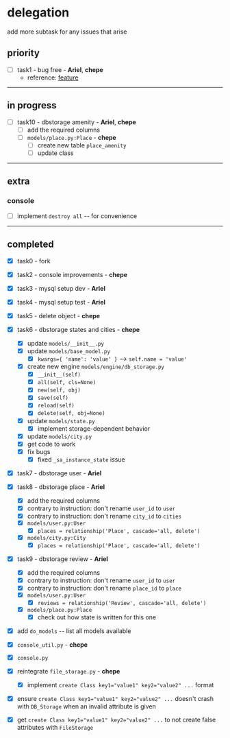 # delegation

add more subtask for any issues that arise

## priority

- [ ] task1 - bug free - **Ariel**, **chepe**
	- reference: [feature](https://docs.python.org/3/library/unittest.html#skipping-tests-and-expected-failures)

----

## in progress

- [ ] task10 - dbstorage amenity - **Ariel**, **chepe**
	- [ ] add the required columns
	- [ ] `models/place.py:Place` - **chepe**
		- [ ] create new table `place_amenity`
		- [ ] update class

----

## extra

### console

- [ ] implement `destroy all` -- for convenience

----

## completed

- [x] task0 - fork

- [x] task2 - console improvements - **chepe**

- [x] task3 - mysql setup dev - **Ariel**

- [x] task4 - mysql setup test - **Ariel**

- [x] task5 - delete object - **chepe**

- [x] task6 - dbstorage states and cities - **chepe**
	- [x] update `models/__init__.py`
	- [x] update `models/base_model.py`
		- [x] `kwargs={ 'name': 'value' }` --> `self.name = 'value'`
	- [x] create new engine `models/engine/db_storage.py`
		- [x] `__init__(self)`
		- [x] `all(self, cls=None)`
		- [x] `new(self, obj)`
		- [x] `save(self)`
		- [x] `reload(self)`
		- [x] `delete(self, obj=None)`
	- [x] update `models/state.py`
		- [x] implement storage-dependent behavior
	- [x] update `models/city.py`
	- [x] get code to work
	- [x] fix bugs
		- [x] fixed `_sa_instance_state` issue

- [x] task7 - dbstorage user - **Ariel**

- [x] task8 - dbstorage place - **Ariel**
	- [x] add the required columns
	- [x] contrary to instruction: don't rename `user_id` to `user`
	- [x] contrary to instruction: don't rename `city_id` to `cities`
	- [x] `models/user.py:User`
		- [x] `places = relationship('Place', cascade='all, delete')`
	- [x] `models/city.py:City`
		- [x] `places = relationship('Place', cascade='all, delete')`

- [x] task9 - dbstorage review - **Ariel**
	- [x] add the required columns
	- [x] contrary to instruction: don't rename `user_id` to `user`
	- [x] contrary to instruction: don't rename `place_id` to `place`
	- [x] `models/user.py:User`
		- [x] `reviews = relationship('Review', cascade='all, delete')`
	- [x] `models/place.py:Place`
		- [x] check out how state is written for this one

- [x] add `do_models` -- list all models available
- [x] `console_util.py` - **chepe**
- [x] `console.py`
- [x] reintegrate `file_storage.py` - **chepe**
	- [x] implement `create Class key1="value1" key2="value2" ...` format
- [x] ensure `create Class key1="value1" key2="value2" ...` doesn't crash with `DB_Storage` when an invalid attribute is given
- [x] get `create Class key1="value1" key2="value2" ...` to not create false attributes with `FileStorage`
